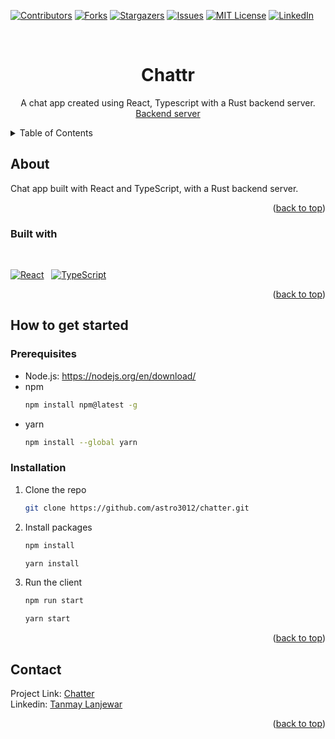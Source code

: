 <a name="readme-top"></a>

<!-- PROJECT SHIELDS -->
<!--
*** I'm using markdown "reference style" links for readability.
*** Reference links are enclosed in brackets [ ] instead of parentheses ( ).
*** See the bottom of this document for the declaration of the reference variables
*** for contributors-url, forks-url, etc. This is an optional, concise syntax you may use.
*** https://www.markdownguide.org/basic-syntax/#reference-style-links
-->

[![Contributors][contributors-shield]][contributors-url]
[![Forks][forks-shield]][forks-url]
[![Stargazers][stars-shield]][stars-url]
[![Issues][issues-shield]][issues-url]
[![MIT License][license-shield]][license-url]
[![LinkedIn][linkedin-shield]][linkedin-url]

<!-- PROJECT LOGO -->
<br />
<h1 align="center">Chattr</h1>

  <p align="center">
	A chat app created using React, Typescript with a Rust backend server.
    <br />
    <a href="https://github.com/mnaphade18/chat-server">Backend server</a>
  </p>
</div>

<details>
  <summary>Table of Contents</summary>
  <ol>
    <li>
      <a href="#about-the-project">About The Project</a>
      <ul>
        <li><a href="#built-with">Built With</a></li>
      </ul>
    </li>
    <li>
      <a href="#getting-started">Getting Started</a>
      <ul>
        <li><a href="#prerequisites">Prerequisites</a></li>
        <li><a href="#installation">Installation</a></li>
      </ul>
    </li>
    <li><a href="#contact">Contact</a></li>
  </ol>
</details>

<!-- ABOUT THE PROJECT -->

## About

Chat app built with React and TypeScript, with a Rust backend server.

<p align="right">(<a href="#readme-top">back to top</a>)</p>

### Built with

<br/>

[![React][react.js]][react-url] &nbsp; [![TypeScript][typescript]][typescript-url]

<p align="right">(<a href="#readme-top">back to top</a>)</p>

<!-- GETTING STARTED -->

## How to get started

### Prerequisites

-   Node.js: https://nodejs.org/en/download/
-   npm
    ```sh
    npm install npm@latest -g
    ```
-   yarn
    ```sh
    npm install --global yarn
    ```

### Installation

1. Clone the repo
    ```sh
    git clone https://github.com/astro3012/chatter.git
    ```
2. Install packages
    ```sh
    npm install
    ```
    ```sh
    yarn install
    ```
3. Run the client
    ```sh
    npm run start
    ```
    ```sh
    yarn start
    ```

<p align="right">(<a href="#readme-top">back to top</a>)</p>

## Contact

Project Link: [Chatter](https://github.com/astro3012/chatter)
<br />
Linkedin: [Tanmay Lanjewar](https://www.linkedin.com/in/tanmaylanjewar)

<p align="right">(<a href="#readme-top">back to top</a>)</p>

<!-- MARKDOWN LINKS & IMAGES -->
<!-- https://www.markdownguide.org/basic-syntax/#reference-style-links -->

[contributors-shield]: https://img.shields.io/github/contributors/astro3012/chatter.svg?style=for-the-badge
[contributors-url]: https://github.com/astro3012/chatter/graphs/contributors
[forks-shield]: https://img.shields.io/github/forks/astro3012/chatter.svg?style=for-the-badge
[forks-url]: https://github.com/astro3012/chatter/network/members
[stars-shield]: https://img.shields.io/github/stars/astro3012/chatter.svg?style=for-the-badge
[stars-url]: https://github.com/astro3012/chatter/stargazers
[issues-shield]: https://img.shields.io/github/issues/astro3012/chatter.svg?style=for-the-badge
[issues-url]: https://github.com/astro3012/chatter/issues
[license-shield]: https://img.shields.io/github/license/astro3012/chatter.svg?style=for-the-badge
[license-url]: https://github.com/astro3012/chatter/blob/master/LICENSE.txt
[linkedin-shield]: https://img.shields.io/badge/-LinkedIn-black.svg?style=for-the-badge&logo=linkedin&colorB=555
[linkedin-url]: https://linkedin.com/in/linkedin_username
[react.js]: https://img.shields.io/badge/React-20232A?style=for-the-badge&logo=react&logoColor=61DAFB
[react-url]: https://reactjs.org/
[typescript-url]: https://www.typescriptlang.org/
[typescript]: https://img.shields.io/badge/TypeScript-007ACC?style=for-the-badge&logo=typescript&logoColor=white
